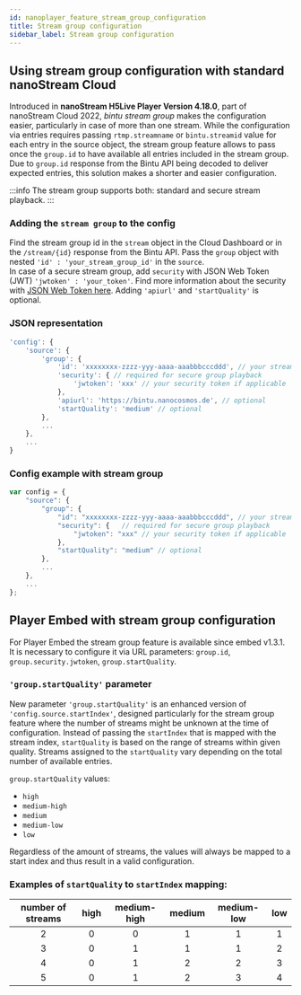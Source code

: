 ```yaml
---
id: nanoplayer_feature_stream_group_configuration
title: Stream group configuration
sidebar_label: Stream group configuration
---
```


## Using stream group configuration with standard nanoStream Cloud

Introduced in **nanoStream H5Live Player Version 4.18.0**, part of nanoStream Cloud 2022, *bintu stream group* makes the configuration easier, particularly in case of more than one stream. While the configuration via entries requires passing `rtmp.streamname` or `bintu.streamid` value for each entry in the source object, the stream group feature allows to pass once the `group.id` to have available all entries included in the stream group. Due to `group.id` response from the Bintu API being decoded to deliver expected entries, this solution makes a shorter and easier configuration.

:::info
The stream group supports both: standard and secure stream playback.
:::

### Adding the `stream group` to the config

Find the stream group id in the `stream` object in the Cloud Dashboard or in the `/stream/{id}` response from the Bintu API. Pass the `group` object with nested `'id' : 'your_stream_group_id'` in the `source`. <br/>
In case of a secure stream group, add `security` with JSON Web Token (JWT) `'jwtoken' : 'your_token'`. Find more information about the security with [JSON Web Token here](./nanoplayer_feature_security_jwt).
Adding `'apiurl'` and `'startQuality'` is optional.


### JSON representation

```js
'config': {
    'source': {
        'group': {
            'id': 'xxxxxxxx-zzzz-yyy-aaaa-aaabbbcccddd', // your stream group id
            'security': { // required for secure group playback
                'jwtoken': 'xxx' // your security token if applicable
            },
            'apiurl': 'https://bintu.nanocosmos.de', // optional
            'startQuality': 'medium' // optional
        },
        ...
    },
    ...
}
```

### Config example with stream group

```js
var config = {
    "source": {
        "group": {
            "id": "xxxxxxxx-zzzz-yyy-aaaa-aaabbbcccddd", // your stream group id
            "security": {   // required for secure group playback
                "jwtoken": "xxx" // your security token if applicable
            },
            "startQuality": "medium" // optional
        },
        ...
    },
    ...
};
```


## Player Embed with stream group configuration

For Player Embed the stream group feature is available since embed v1.3.1. It is necessary to configure it via URL parameters: `group.id`, `group.security.jwtoken`, `group.startQuality`.

### `'group.startQuality'` parameter

New parameter `'group.startQuality'` is an enhanced version of `'config.source.startIndex'`, designed particularly for the stream group feature where the number of streams might be unknown at the time of configuration. Instead of passing the `startIndex` that is mapped with the stream index, `startQuality` is based on the range of streams within given quality. Streams assigned to the `startQuality` vary depending on the total number of available entries.

`group.startQuality` values:
- `high`
- `medium-high`
- `medium`
- `medium-low`
- `low`

Regardless of the amount of streams, the values will always be mapped to a start index and thus result in a valid configuration.

### Examples of `startQuality` to `startIndex` mapping:

|number of streams|high|medium-high|medium|medium-low|low|
|:-:|:-:|:-:|:-:|:-:|:-:|
|2|0|0|1|1|1|
|3|0|1|1|1|2|
|4|0|1|2|2|3|
|5|0|1|2|3|4|

